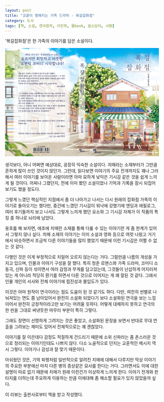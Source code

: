 ```yaml
---
layout: post
title: "코끝이 찡해지는 가족 드라마 - 복길잡화점"
category: 도서
tags: [책, 소설, 연극원작, 이민혁, 뜰book, 꿈소담이, 서평]
---
```


'복길잡화점'은
한 가족의 이야기를 담은 소설이다.

![표지](/images/bokgil-general-store-book-h480.jpg)

생각보다, 아니 어쩌면 예상대로, 굉장히 익숙한 소설이다.
치매라는 소재부터가 그만큼 흔하게 많이 쓰인 것이지 않던가.
그런데, 읽다보면 이야기의 주요 전개까지도 꽤나 그러해서
여러 이야기를 보아온 사람이라면
아마 묘하게 낯익은 기시감 같은 것을 쉽게 느끼게 될 것이다.
어찌나 그랬던지, 전에 이미 봤던 소설이었나 기억과 기록을 잠시 되집어 보기도 했을 정도다.

그렇게 느꼈던 핵심적인 지점에서 좀 더 나아가고 나서는
다시 원래의 잡화점 가족의 이야기로 돌아오기는 했다만,
중간에 느꼈던 기시감이 워낙에 강했기에 엔딩과 에필로그, 여러 후기들까지 보고 나서도
그렇게 느끼게 했던 요소와 그 기시감 자체가
이 작품의 특징 중 하나로 뇌리에 남았다.

옹호를 해 보자면, 애초에 치매란 소재를 통해 다룰 수 있는 이야기란 게 좀 한계가 있어서 그렇지 않나 싶다.
치매 소재의 이야기는 이미 소설과 영화 등으로 여럿 나왔고
거기에서 비슷하면서 조금씩 다른 이야기들을 많이 했었기 때문에
이런 기시감은 어쩔 수 없는 것 같다.

다행인 것은 이게 부정적으로 치밀어 오르지 않는다는 거다.
그럴만큼 나름의 개성을 가지고 있으며,
인물과 이야기 구성을 잘 했다.
특히 청춘 로맨스와 가족 드라마, 코미디 소동극, 신파 등이 섞이면서 여러 감정과 무게를 담고있는데,
그것들이 난삽하게 어지러져있는 게 아니라
적당히 환기를 하면서 다른 것으로 이어지는 게 꽤 잘된 것 같다.
그래서 인물 개인의 서사와 전체 이야기에 핍진성과 몰입도가 있다.

이것은 아마 원작이 연극이라는 점도 도움이 된 것 같기도 하다.
다만, 여전히 씬별로 나눠져있는 면도 쫌 남아있어서
완전히 소설화 되었다기 보다 소설화된 연극을 보는 느낌이어서
완전히 긍정적이라고만 보기는 어려울 듯하다.
어떻게 대체하지 못하고 연극의 한 씬을 그대로 써낸듯한 마무리 부분이 특히 그렇다.

그래도 장면이 선명하게 그려지는 것은 좋았고,
소설화된 문장을 보면서 반대로 무대 연출을 그려보는 재미도 있어서
전체적으로는 꽤 괜찮았다.

이야기를 잘 이은데다 감정도 적절하게 건드리기 때문에
소위 신파라는 좀 촌스러운 것으로 정리되는 이야기인데도 나쁘지 않다.
다소 노골적으로 던지는 교훈적인 메시지 역시 그렇다.
이야기나 감성과 잘 맞기 때문이다.

아쉬웠던 것은, 기억 퇴행처럼 일반적으로 알려진 치매에 대해서 다루지만
막상 이야기의 주요한 부분에선 마치 다른 병<!-- 조현병 -->의 증상같은 묘사를 한다는 거다.
그러면서도 이에 대한 설명이 따로 없기 때문에 치매가 원래 이런건가 이상하게 느끼게 한다.
이야기 전개와 판타지를 더하는데 주요하게 이용하는 만큼
이에대해 좀 해소할 필요가 있지 않았을까 싶다.



<div class="im im-info">
이 리뷰는 출판사로부터 책을 받고 작성했다.
</div>
